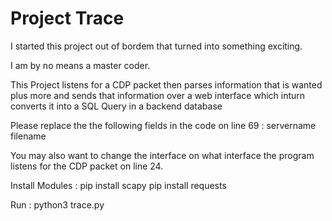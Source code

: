 # Project Trace

I started this project out of bordem that turned into something exciting. 

I am by no means a master coder. 

This Project listens for a CDP packet then parses information that is wanted plus more and sends that information over a web interface which inturn converts it into a SQL Query in a backend database

Please replace the the following fields in the code on line 69 :
servername
filename

You may also want to change the interface on what interface the program listens for the CDP packet on line 24.

Install Modules :
pip install scapy
pip install requests

Run :
python3 trace.py

